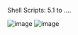 Shell Scripts: 5.1 to ....

![image](https://github.com/Penguin5681/Practicals/assets/85027012/d0aec399-7c8c-49fa-8161-209cadd07ea7)
![image](https://github.com/Penguin5681/Practicals/assets/85027012/43800ab7-4e88-48f4-98fb-f4b303ae4407)
